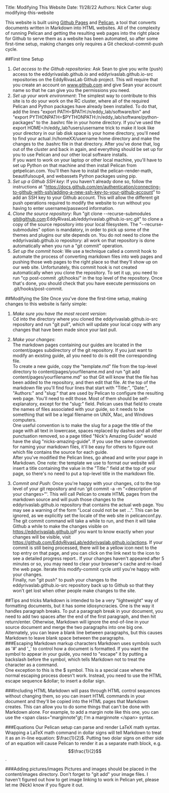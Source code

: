 Title: Modifying This Website
Date: 11/28/22
Authors: Nick Carter
slug: modifying-this-website

This website is built using [Github Pages](https://pages.github.com/) and  [Pelican](https://getpelican.com/), a tool that converts documents written in Markdown into HTML websites.  All of the complexity of running Pelican and getting the resulting web pages into the right place for Github to serve them as a website has been automated, so after some first-time setup, making changes only requires a Git checkout-commit-push cycle.

##First time Setup
1. _Get access to the Github repositories_: Ask Sean to give you write (push) access to the eddyrivaslab.github.io and eddyrivaslab.github.io-src repositories on the EddyRivasLab Github project.  This will require that you create an account on www.github.com and give Sean your account name so that he can give you the permissions you need.  
2. _Set up your work environment_:
The simplest way to contribute to this site is to do your work on the RC cluster, where all of the required Pelican and Python packages have already been installed. To do that, add the lines "export PATH=\$PATH:/n/eddy_lab/software/bin" and 
"export PYTHONPATH=\$PYTHONPATH:/n/eddy_lab/software/python-packages" to the .bashrc file in your home directory. <span class="marginnote">If you've used the export HOME=/n/eddy_lab?users/username trick to make it look like your directory in our lab disk space is your home directory, you'll need to find your actual /n/homeXX/username home directory and make the changes to the .bashrc file in that directory.</span> After you've done that, log out of the cluster and back in again, and everything should be set up for you to use Pelican and our other local software installs.  
If you want to work on your laptop or other local machine, you'll have to set up Python on that machine and then install Pelican from getpelican.com.  You'll then have to install the pelican-render-math, beautifulsoup4, and webassets Python packages using pip.  
4. _Set up a Github SSH key_:  If you haven't already done so, follow the instructions at "https://docs.github.com/en/authentication/connecting-to-github-with-ssh/adding-a-new-ssh-key-to-your-github-account" to add an SSH key to your Github account.  This will allow the different git push operations required to modify the website to run without you having to enter username/password information.  
5. _Clone the source repository_: Run "git clone --recurse-submodules git@github.com:EddyRivasLab/eddyrivaslab.github.io-src.git" to clone a copy of the source repository into your local filesystem.  The "--recurse-submodules" option is mandatory, in order to pick up some of the themes and plugins our site depends on. You do not need to clone the eddyrivaslab.github.io repository: all work on that repository is done automatically when you run a "git commit" operation.  
6. _Set up the commit hook_: We use a technique called a commit hook to automate the process of converting markdown files into web pages and pushing those web pages to the right place so that they'll show up on our web site.  Unfortunately, this commit hook is not created automatically when you clone the repository.  To set it up, you need to run "cp post-commit .git/hooks/" in the top level of the repository.  Once that's done, you should check that you have execute permissions on .git/hooks/post-commit.

##Modifying the Site
Once you've done the first-time setup, making changes to this website is fairly simple:

1. _Make sure you have the most recent version_:  
Cd into the directory where you cloned the eddyrivaslab.github.io-src repository and run "git pull", which will update your local copy with any changes that have been made since your last pull.  
2. _Make your changes_:  
The markdown pages containing our guides are located in the content/pages subdirectory of the git repository.  If you just want to modify an existing guide, all you need to do is edit the corresponding file.  
To create a new guide, copy the "template.md" file from the top-level directory to content/pages/yourfilename.md and run "git add content/pages/yourfilename.md" so that Git will know that the file has been added to the repository, and then edit that file.  At the top of the markdown file you'll find four lines that start with "Title:", "Date:", "Authors:" and "slug:" that are used by Pelican to configure the resulting web page.  You'll need to edit those.  Most of them should be self-explanatory, except for the "slug:" field.  Pelican uses that field to create the names of files associated with your guide, so it needs to be something that will be a legal filename on UNIX, Mac, and Windows computers.  
  One useful convention is to make the slug for a page the title of the page with all text in lowercase, spaces replaced by dashes and all other punctuation removed, so a page titled "Nick's Amazing Guide" would have the slug "nicks-amazing-guide".  If you use the same convention for naming your markdown files, it'll be easy for others to figure out which file contains the source for each guide.  
After you've modified the Pelican lines, go ahead and write your page in Markdown.  One note: the template we use to format our website will insert a title containing the value in the "Title:" field at the top of your page, so there's no need to put a top-level title in the markdown file.  

3. _Commit and Push_: Once you're happy with your changes, cd to the top level of your git repository and run 'git commit -a -m "\<description of your changes\>"'. This will call Pelican to create HTML pages from the markdown source and will push those changes to the eddyrivaslab.github.io repository that contains the actual web page.  You may see a warning of the form "Local could not be set ...".  This can be ignored, as we explicitly set the locale of the web site in pelicanconf.py.  
The git commit command will take a while to run, and then it will take Github a while to make the changes visible on https://eddyrivaslab.github.io<span class="marginnote">If you want to know exactly when your changes will be visible, visit https://github.com/EddyRivasLab/eddyrivaslab.github.io/actions.  If your commit is still being processed, there will be a yellow icon next to the top entry on that page, and you can click on the link next to the icon to see a detailed progress report.</span>.  If your changes haven't appeared after 5 minutes or so, you may need to clear your browser's cache and re-load the web page.  Iterate this modify-commit cycle until you're happy with your changes.  
Finally, run "git push" to push your changes to the eddyrivaslab.github.io-src repository back up to Github so that they won't get lost when other people make changes to the site.  

##Tips and tricks
Markdown is intended to be a very "lightweight" way of formatting documents, but it has some idiosyncracies.  One is the way it handles paragraph breaks.  To put a paragraph break in your document, you need to add two spaces after the end of the first paragraph, and then hit return/enter.  Otherwise, Markdown will ignore the end-of-line in your source document and merge the two paragraphs into one big one.  
Alternately, you can leave a blank line between paragraphs, but this causes Markdown to leave blank space between the paragraphs.  
###Escaping Markdown markup characters
Markdown uses symbols such as '\#' and '\_' to control how a document is formatted.  If you want the symbol to appear in your guide, you need to "escape" it by putting a backslash before the symbol, which tells Markdown not to treat the character as a command.  
One exception to this is the &dollar; symbol.  This is a special case where the normal escaping process doesn't work.  Instead, you need to use the HTML escape sequence &amp;dollar; to insert a dollar sign.

###Including HTML
Markdown will pass through HTML control sequences without changing them, so you can insert HTML commands in your document and they'll be copied into the HTML pages that Markdown creates.  This can allow you to do some things that can't be done with Markdown alone. <span class="marginnote">For example, to add a margin note like this one, you can use the &lt;span class="marginnote"gt; I'm a marginnote &lt;/span&gt; syntax.</span>

###Equations
Our Pelican setup can parse and render LaTeX math syntax.  Wrapping a LaTeX math command in dollar signs will tell Markdown to treat it as an in-line equation: $\frac{1}{2}$. Putting two dolar signs on either side of an equation will cause Pelican to render it as a separate math block, e.g. $$\frac{1}{2}$$.

###Adding pictures/images
Pictures and images should be placed in the content/images directory.  Don't forget to "git add" your image files.  I haven't figured out how to get image linking to work in Pelican yet, please let me (Nick) know if you figure it out.



